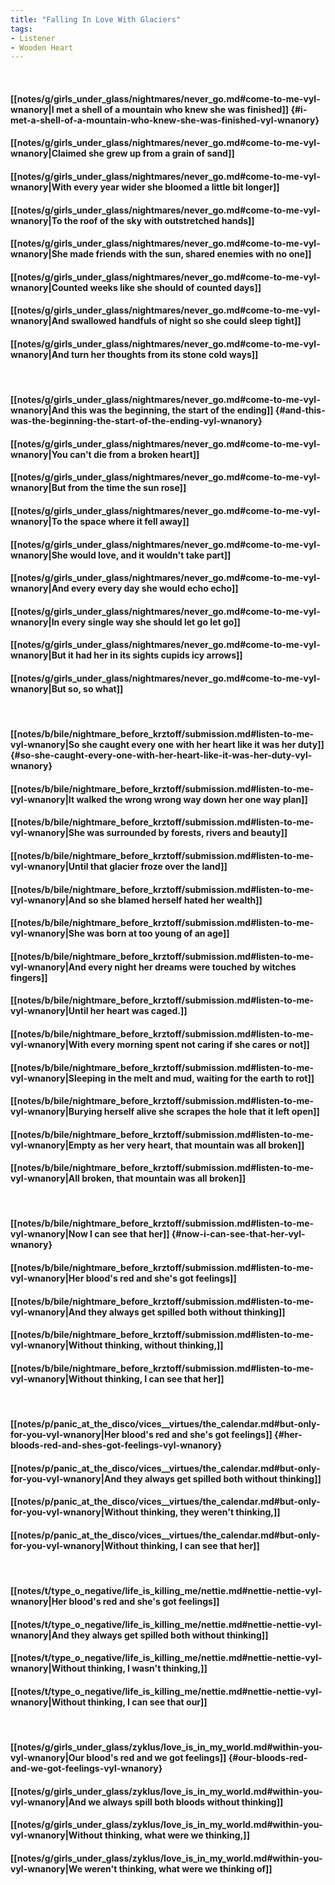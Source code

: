 ```yaml
---
title: "Falling In Love With Glaciers"
tags:
- Listener
- Wooden Heart
---
```

&nbsp;
#### [[notes/g/girls_under_glass/nightmares/never_go.md#come-to-me-vyl-wnanory|I met a shell of a mountain who knew she was finished]] {#i-met-a-shell-of-a-mountain-who-knew-she-was-finished-vyl-wnanory}
#### [[notes/g/girls_under_glass/nightmares/never_go.md#come-to-me-vyl-wnanory|Claimed she grew up from a grain of sand]]
#### [[notes/g/girls_under_glass/nightmares/never_go.md#come-to-me-vyl-wnanory|With every year wider she bloomed a little bit longer]]
#### [[notes/g/girls_under_glass/nightmares/never_go.md#come-to-me-vyl-wnanory|To the roof of the sky with outstretched hands]]
#### [[notes/g/girls_under_glass/nightmares/never_go.md#come-to-me-vyl-wnanory|She made friends with the sun, shared enemies with no one]]
#### [[notes/g/girls_under_glass/nightmares/never_go.md#come-to-me-vyl-wnanory|Counted weeks like she should of counted days]]
#### [[notes/g/girls_under_glass/nightmares/never_go.md#come-to-me-vyl-wnanory|And swallowed handfuls of night so she could sleep tight]]
#### [[notes/g/girls_under_glass/nightmares/never_go.md#come-to-me-vyl-wnanory|And turn her thoughts from its stone cold ways]]
&nbsp;
#### [[notes/g/girls_under_glass/nightmares/never_go.md#come-to-me-vyl-wnanory|And this was the beginning, the start of the ending]] {#and-this-was-the-beginning-the-start-of-the-ending-vyl-wnanory}
#### [[notes/g/girls_under_glass/nightmares/never_go.md#come-to-me-vyl-wnanory|You can't die from a broken heart]]
#### [[notes/g/girls_under_glass/nightmares/never_go.md#come-to-me-vyl-wnanory|But from the time the sun rose]]
#### [[notes/g/girls_under_glass/nightmares/never_go.md#come-to-me-vyl-wnanory|To the space where it fell away]]
#### [[notes/g/girls_under_glass/nightmares/never_go.md#come-to-me-vyl-wnanory|She would love, and it wouldn't take part]]
#### [[notes/g/girls_under_glass/nightmares/never_go.md#come-to-me-vyl-wnanory|And every every day she would echo echo]]
#### [[notes/g/girls_under_glass/nightmares/never_go.md#come-to-me-vyl-wnanory|In every single way she should let go let go]]
#### [[notes/g/girls_under_glass/nightmares/never_go.md#come-to-me-vyl-wnanory|But it had her in its sights cupids icy arrows]]
#### [[notes/g/girls_under_glass/nightmares/never_go.md#come-to-me-vyl-wnanory|But so, so what]]
&nbsp;
#### [[notes/b/bile/nightmare_before_krztoff/submission.md#listen-to-me-vyl-wnanory|So she caught every one with her heart like it was her duty]] {#so-she-caught-every-one-with-her-heart-like-it-was-her-duty-vyl-wnanory}
#### [[notes/b/bile/nightmare_before_krztoff/submission.md#listen-to-me-vyl-wnanory|It walked the wrong wrong way down her one way plan]]
#### [[notes/b/bile/nightmare_before_krztoff/submission.md#listen-to-me-vyl-wnanory|She was surrounded by forests, rivers and beauty]]
#### [[notes/b/bile/nightmare_before_krztoff/submission.md#listen-to-me-vyl-wnanory|Until that glacier froze over the land]]
#### [[notes/b/bile/nightmare_before_krztoff/submission.md#listen-to-me-vyl-wnanory|And so she blamed herself hated her wealth]]
#### [[notes/b/bile/nightmare_before_krztoff/submission.md#listen-to-me-vyl-wnanory|She was born at too young of an age]]
#### [[notes/b/bile/nightmare_before_krztoff/submission.md#listen-to-me-vyl-wnanory|And every night her dreams were touched by witches fingers]]
#### [[notes/b/bile/nightmare_before_krztoff/submission.md#listen-to-me-vyl-wnanory|Until her heart was caged.]]
#### [[notes/b/bile/nightmare_before_krztoff/submission.md#listen-to-me-vyl-wnanory|With every morning spent not caring if she cares or not]]
#### [[notes/b/bile/nightmare_before_krztoff/submission.md#listen-to-me-vyl-wnanory|Sleeping in the melt and mud, waiting for the earth to rot]]
#### [[notes/b/bile/nightmare_before_krztoff/submission.md#listen-to-me-vyl-wnanory|Burying herself alive she scrapes the hole that it left open]]
#### [[notes/b/bile/nightmare_before_krztoff/submission.md#listen-to-me-vyl-wnanory|Empty as her very heart, that mountain was all broken]]
#### [[notes/b/bile/nightmare_before_krztoff/submission.md#listen-to-me-vyl-wnanory|All broken, that mountain was all broken]]
&nbsp;
#### [[notes/b/bile/nightmare_before_krztoff/submission.md#listen-to-me-vyl-wnanory|Now I can see that her]] {#now-i-can-see-that-her-vyl-wnanory}
#### [[notes/b/bile/nightmare_before_krztoff/submission.md#listen-to-me-vyl-wnanory|Her blood's red and she's got feelings]]
#### [[notes/b/bile/nightmare_before_krztoff/submission.md#listen-to-me-vyl-wnanory|And they always get spilled both without thinking]]
#### [[notes/b/bile/nightmare_before_krztoff/submission.md#listen-to-me-vyl-wnanory|Without thinking, without thinking,]]
#### [[notes/b/bile/nightmare_before_krztoff/submission.md#listen-to-me-vyl-wnanory|Without thinking, I can see that her]]
&nbsp;
#### [[notes/p/panic_at_the_disco/vices__virtues/the_calendar.md#but-only-for-you-vyl-wnanory|Her blood's red and she's got feelings]] {#her-bloods-red-and-shes-got-feelings-vyl-wnanory}
#### [[notes/p/panic_at_the_disco/vices__virtues/the_calendar.md#but-only-for-you-vyl-wnanory|And they always get spilled both without thinking]]
#### [[notes/p/panic_at_the_disco/vices__virtues/the_calendar.md#but-only-for-you-vyl-wnanory|Without thinking, they weren't thinking,]]
#### [[notes/p/panic_at_the_disco/vices__virtues/the_calendar.md#but-only-for-you-vyl-wnanory|Without thinking, I can see that her]]
&nbsp;
#### [[notes/t/type_o_negative/life_is_killing_me/nettie.md#nettie-nettie-vyl-wnanory|Her blood's red and she's got feelings]]
#### [[notes/t/type_o_negative/life_is_killing_me/nettie.md#nettie-nettie-vyl-wnanory|And they always get spilled both without thinking]]
#### [[notes/t/type_o_negative/life_is_killing_me/nettie.md#nettie-nettie-vyl-wnanory|Without thinking, I wasn't thinking,]]
#### [[notes/t/type_o_negative/life_is_killing_me/nettie.md#nettie-nettie-vyl-wnanory|Without thinking, I can see that our]]
&nbsp;
#### [[notes/g/girls_under_glass/zyklus/love_is_in_my_world.md#within-you-vyl-wnanory|Our blood's red and we got feelings]] {#our-bloods-red-and-we-got-feelings-vyl-wnanory}
#### [[notes/g/girls_under_glass/zyklus/love_is_in_my_world.md#within-you-vyl-wnanory|And we always spill both bloods without thinking]]
#### [[notes/g/girls_under_glass/zyklus/love_is_in_my_world.md#within-you-vyl-wnanory|Without thinking, what were we thinking,]]
#### [[notes/g/girls_under_glass/zyklus/love_is_in_my_world.md#within-you-vyl-wnanory|We weren't thinking, what were we thinking of]]
